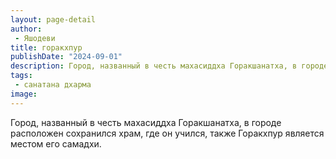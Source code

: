```yaml
---
layout: page-detail
author:
 - Яшодеви
title: горакхпур
publishDate: "2024-09-01"
description: Город, названный в честь махасиддха Горакшанатха, в городе расположен сохранился храм, где он учился, также Горакхпур является местом его самадхи.
tags:
 - санатана дхарма
image: 
---
```


Город, названный в честь махасиддха Горакшанатха, в городе расположен сохранился храм, где он учился, также Горакхпур является местом его самадхи.

